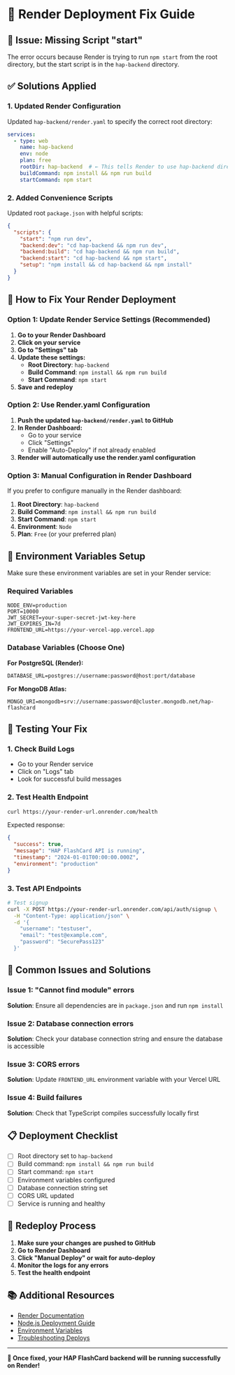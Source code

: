 # 🔧 Render Deployment Fix Guide

## 🚨 Issue: Missing Script "start"

The error occurs because Render is trying to run `npm start` from the root directory, but the start script is in the `hap-backend` directory.

## ✅ Solutions Applied

### 1. Updated Render Configuration
Updated `hap-backend/render.yaml` to specify the correct root directory:

```yaml
services:
  - type: web
    name: hap-backend
    env: node
    plan: free
    rootDir: hap-backend  # ← This tells Render to use hap-backend directory
    buildCommand: npm install && npm run build
    startCommand: npm start
```

### 2. Added Convenience Scripts
Updated root `package.json` with helpful scripts:

```json
{
  "scripts": {
    "start": "npm run dev",
    "backend:dev": "cd hap-backend && npm run dev",
    "backend:build": "cd hap-backend && npm run build",
    "backend:start": "cd hap-backend && npm start",
    "setup": "npm install && cd hap-backend && npm install"
  }
}
```

## 🚀 How to Fix Your Render Deployment

### Option 1: Update Render Service Settings (Recommended)

1. **Go to your Render Dashboard**
2. **Click on your service**
3. **Go to "Settings" tab**
4. **Update these settings:**
   - **Root Directory**: `hap-backend`
   - **Build Command**: `npm install && npm run build`
   - **Start Command**: `npm start`
5. **Save and redeploy**

### Option 2: Use Render.yaml Configuration

1. **Push the updated `hap-backend/render.yaml` to GitHub**
2. **In Render Dashboard:**
   - Go to your service
   - Click "Settings"
   - Enable "Auto-Deploy" if not already enabled
3. **Render will automatically use the render.yaml configuration**

### Option 3: Manual Configuration in Render Dashboard

If you prefer to configure manually in the Render dashboard:

1. **Root Directory**: `hap-backend`
2. **Build Command**: `npm install && npm run build`
3. **Start Command**: `npm start`
4. **Environment**: `Node`
5. **Plan**: `Free` (or your preferred plan)

## 🔧 Environment Variables Setup

Make sure these environment variables are set in your Render service:

### Required Variables
```
NODE_ENV=production
PORT=10000
JWT_SECRET=your-super-secret-jwt-key-here
JWT_EXPIRES_IN=7d
FRONTEND_URL=https://your-vercel-app.vercel.app
```

### Database Variables (Choose One)

**For PostgreSQL (Render):**
```
DATABASE_URL=postgres://username:password@host:port/database
```

**For MongoDB Atlas:**
```
MONGO_URI=mongodb+srv://username:password@cluster.mongodb.net/hap-flashcard
```

## 🧪 Testing Your Fix

### 1. Check Build Logs
- Go to your Render service
- Click on "Logs" tab
- Look for successful build messages

### 2. Test Health Endpoint
```bash
curl https://your-render-url.onrender.com/health
```

Expected response:
```json
{
  "success": true,
  "message": "HAP FlashCard API is running",
  "timestamp": "2024-01-01T00:00:00.000Z",
  "environment": "production"
}
```

### 3. Test API Endpoints
```bash
# Test signup
curl -X POST https://your-render-url.onrender.com/api/auth/signup \
  -H "Content-Type: application/json" \
  -d '{
    "username": "testuser",
    "email": "test@example.com",
    "password": "SecurePass123"
  }'
```

## 🚨 Common Issues and Solutions

### Issue 1: "Cannot find module" errors
**Solution**: Ensure all dependencies are in `package.json` and run `npm install`

### Issue 2: Database connection errors
**Solution**: Check your database connection string and ensure the database is accessible

### Issue 3: CORS errors
**Solution**: Update `FRONTEND_URL` environment variable with your Vercel URL

### Issue 4: Build failures
**Solution**: Check that TypeScript compiles successfully locally first

## 📋 Deployment Checklist

- [ ] Root directory set to `hap-backend`
- [ ] Build command: `npm install && npm run build`
- [ ] Start command: `npm start`
- [ ] Environment variables configured
- [ ] Database connection string set
- [ ] CORS URL updated
- [ ] Service is running and healthy

## 🔄 Redeploy Process

1. **Make sure your changes are pushed to GitHub**
2. **Go to Render Dashboard**
3. **Click "Manual Deploy" or wait for auto-deploy**
4. **Monitor the logs for any errors**
5. **Test the health endpoint**

## 📚 Additional Resources

- [Render Documentation](https://render.com/docs)
- [Node.js Deployment Guide](https://render.com/docs/deploy-node-express-app)
- [Environment Variables](https://render.com/docs/environment-variables)
- [Troubleshooting Deploys](https://render.com/docs/troubleshooting-deploys)

---

**🎉 Once fixed, your HAP FlashCard backend will be running successfully on Render!**
